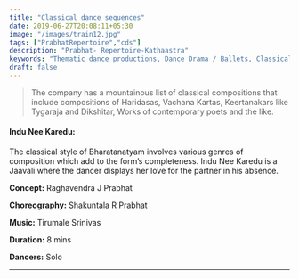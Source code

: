 ```yaml
---
title: "Classical dance sequences"
date: 2019-06-27T20:08:11+05:30
image: "/images/train12.jpg"
tags: ["PrabhatRepertoire","cds"]
description: "Prabhat- Repertoire-Kathaastra"
keywords: "Thematic dance productions, Dance Drama / Ballets, Classical dance sequences."
draft: false
---
```


>The company has a mountainous list of classical compositions that include compositions of Haridasas, Vachana Kartas, Keertanakars like Tygaraja and Dikshitar, Works of contemporary poets and the like.

#### **Indu Nee Karedu:**
The classical style of Bharatanatyam involves various genres of composition which add to the form’s completeness.  Indu Nee Karedu is a Jaavali where the dancer displays her love for the partner in his absence.

**Concept:** Raghavendra J Prabhat

**Choreography:** Shakuntala R Prabhat

**Music:** Tirumale Srinivas

**Duration:** 8 mins

**Dancers:** Solo

---